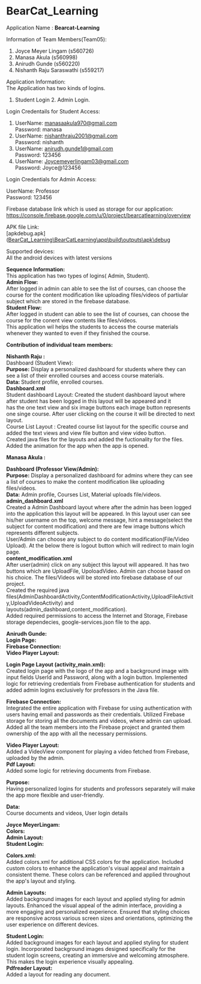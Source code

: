 # BearCat_Learning
Application  Name : <b> Bearcat-Learning </b>  <br>

Information of Team Members(Team05): 
1. Joyce Meyer Lingam (s560726)  <br>
2. Manasa Akula (s560998) <br>
3. Anirudh Gunde (s560220)  <br>
4. Nishanth Raju Saraswathi (s559217) <br>
 
Application Information:   <br>
The Application has two kinds of logins. <br>
1. Student Login 2. Admin Login. <br>

Login Credentails for Student Access: <br>
 1. UserName: manasaakula970@gmail.com  <br>
     Password: manasa    <br>
 2. UserName:  nishanthraju2001@gmail.com<br>
     Password:  nishanth<br>
 3. UserName:  anirudh.gunde1@gmail.com<br>
     Password:  123456<br>
 4. UserName:   Joycemeyerlingam03@gmail.com<br>
     Password: Joyce@123456  <br>
     
Login Credentials for Admin Access: <br>

  UserName: Professor <br>
  Password: 123456  <br>

Firebase database link which is used as storage for our application: <br>
https://console.firebase.google.com/u/0/project/bearcatlearning/overview  <br>

APK file Link: <br> [apkdebug.apk]([BearCat_Learning\BearCatLearning\app\build\outputs\apk\debug](https://github.com/Anirudh-Gunde/BearCat_Learning/blob/main/app-debug.apk)

Supported devices: <br> All the android devices with latest versions

<b>Sequence Information:</b> <br>
This application has two types of logins( Admin, Student). <br>
<b>Admin Flow:</b> <br>
After logged in admin can able to see the list of courses, can choose the course for the content modification like uploading files/videos of partiular subject which are stored in the firebase database. <br>
<b>Student Flow:</b>  <br>
After logged in student can able to see the list of courses, can choose the course for the conent view contents like files/videos. <br>
This application wil helps the students to access the course materials whenever they wanted to even if they finished the course. <br>

<b>Contribution of individual team members:</b><br>

<b>Nishanth Raju :</b> <br>
Dashboard (Student View): <br>
<b>Purpose:</b> Display a personalized dashboard for students where they can see a list of their enrolled courses and access course materials. <br>
<b>Data: </b>Student profile, enrolled courses. <br>
<b>Dashboard.xml </b><br>
Student dashboard Layout: Created the student dashboard layout where after student has been logged in this layout will be appeared and it <br> has the one text view and six image buttons each image button represents one singe course. After user clicking on the course it will be directed to next layout. <br>
Course List Layout : Created course list layout for the specific course and added the text views and view file button and view video button.<br>
Created java files for the layouts and added the fuctionality for the files.<br>
Added the animation for the app when the app is opened.<br>

<b>Manasa Akula :</b> <br>

<b>Dashboard (Professor View/Admin): </b> <br>
<b>Purpose:</b> Display a personalized dashboard for admins where they can see a list of courses to make the content modification like uploading files/videos. <br>
<b>Data:</b> Admin profile, Courses List, Material uploads file/videos. <br>
<b>admin_dashboard.xml</b> <br>
Created a Admin Dashboard layout where after the admin has been logged into the application this layout will be appeared. In this layout user can see his/her username on the top, welcome message, hint a message(select the subject for content modification) and there are few image buttons which represents different subjects. <br>
User/Admin can choose any subject to do content modification(File/Video Upload). At the below there is logout button which will redirect to main login page. <br>
<b>content_modification.xml</b>  <br>
After user(admin) click on any subject this layout will appeared. It has two buttons which are UploadFile, UpoloadVideo. Admin can choose based on his choice. The files/Videos will be stored into firebase database of our project. <br>
Created the required java files(AdminDashboardActivity,ContentModificationActivity,UploadFileActivity,UploadVideoActivity) and layouts(admin_dashboard,content_modification). <br>
Added required  permissions to access the Internet and Storage, Firebase storage dependecies, google-services.json file to the app.

<b>Anirudh Gunde:</b><br>
<b>Login Page:</b><br>
<b>Firebase Connection:</b><br>
<b>Video Player Layout:</b><br>

<b>Login Page Layout (activity_main.xml):</b><br>
Created login page with the logo of the app and a background image with input fields UserId and Password, along with a login button. Implemented logic for retrieving credentials from Firebase authentication for students and added admin logins exclusively for professors in the Java file.<br>

<b>Firebase Connection:</b><br>
Integrated the entire application with Firebase for using authentication with users having email and passwords as their credentials. Utilized Firebase storage for storing all the documents and videos, where admin can upload. Added all the team members into the Firebase project and granted them ownership of the app with all the necessary permissions.<br>

<b>Video Player Layout:</b><br>
Added a VideoView component for playing a video fetched from Firebase, uploaded by the admin.<br>
<b>Pdf Layout:</b><br>
Added some logic for retrieving documents from Firebase.<br>

<b>Purpose:</b><br>
Having personalized logins for students and professors separately will make the app more flexible and user-friendly.<br>

<b>Data:</b><br>
Course documents and videos, User login details<br>

<b>Joyce MeyerLingam:</b><br>
<b>Colors:</b><br>
<b>Admin Layout:</b><br>
<b>Student Login:</b><br>

<b>Colors.xml:</b><br>
Added colors.xml for additional CSS colors for the application. Included custom colors to enhance the application's visual appeal and maintain a consistent theme. These colors can be referenced and applied throughout the app's layout and styling.<br>

<b>Admin Layouts:</b><br>
Added background images for each layout and applied styling for admin layouts. Enhanced the visual appeal of the admin interface, providing a more engaging and personalized experience. Ensured that styling choices are responsive across various screen sizes and orientations, optimizing the user experience on different devices.<br>

<b>Student Login:</b><br>
Added background images for each layout and applied styling for student login. Incorporated background images designed specifically for the student login screens, creating an immersive and welcoming atmosphere. This makes the login experience visually appealing.<br>
<b>Pdfreader Layout:</b><br>
Added a layout for reading any document.<br>

